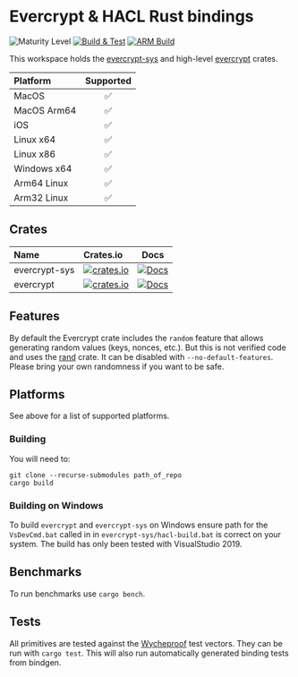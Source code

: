 # Evercrypt & HACL Rust bindings

![Maturity Level][maturity-badge]
[![Build & Test][github-actions-badge]][github-actions-link]
[![ARM Build][drone-badge]][drone-link]

This workspace holds the [evercrypt-sys](evercrypt-sys/) and high-level [evercrypt](evercrypt-rs/) crates.

| Platform             | Supported |
| :------------------- | :-------: |
| MacOS                |    ✅     |
| MacOS Arm64          |    ✅     |
| iOS                  |    ✅     |
| Linux x64            |    ✅     |
| Linux x86            |    ✅     |
| Windows x64          |    ✅     |
| Arm64 Linux          |    ✅     |
| Arm32 Linux          |    ✅     |

## Crates

| Name          | Crates.io                                                                     |                                                Docs                                                 |
| :------------ | :---------------------------------------------------------------------------- | :-------------------------------------------------------------------------------------------------: |
| evercrypt-sys | [![crates.io][evercrypt-crate-badge]](https://crates.io/crates/evercrypt-sys) | [![Docs][docs-main-badge]](https://www.franziskuskiefer.de/evercrypt-rust/evercrypt_sys/index.html) |
| evercrypt     | [![crates.io][evercrypt-sys-crate-badge]](https://crates.io/crates/evercrypt) |   [![Docs][docs-main-badge]](https://www.franziskuskiefer.de/evercrypt-rust/evercrypt/index.html)   |

## Features

By default the Evercrypt crate includes the `random` feature that allows generating random values (keys, nonces, etc.).
But this is not verified code and uses the [rand](https://crates.io/crates/rand) crate. It can be disabled with `--no-default-features`.
Please bring your own randomness if you want to be safe.

## Platforms

See above for a list of supported platforms.

### Building

You will need to:

```
git clone --recurse-submodules path_of_repo
cargo build
```

### Building on Windows

To build `evercrypt` and `evercrypt-sys` on Windows ensure path for the `VsDevCmd.bat`
called in in `evercrypt-sys/hacl-build.bat` is correct on your system.
The build has only been tested with VisualStudio 2019.

## Benchmarks

To run benchmarks use `cargo bench`.

## Tests

All primitives are tested against the [Wycheproof](https://github.com/google/wycheproof) test vectors.
They can be run with `cargo test`.
This will also run automatically generated binding tests from bindgen.

[maturity-badge]: https://img.shields.io/badge/maturity-beta-orange.svg?style=for-the-badge
[github-actions-badge]: https://img.shields.io/github/workflow/status/franziskuskiefer/evercrypt-rust/Build%20&%20Test?label=build%20%26%20tests&logo=github&style=for-the-badge
[github-actions-link]: https://github.com/franziskuskiefer/evercrypt-rust/actions/workflows/evercrypt-rs.yml?query=branch%3Amain
[drone-badge]: https://img.shields.io/drone/build/franziskuskiefer/evercrypt-rust?label=ARM%20BUILD&style=for-the-badge
[drone-link]: https://cloud.drone.io/franziskuskiefer/evercrypt-rust
[evercrypt-crate-badge]: https://img.shields.io/crates/v/evercrypt-sys.svg?style=for-the-badge
[evercrypt-sys-crate-badge]: https://img.shields.io/crates/v/evercrypt.svg?style=for-the-badge
[docs-main-badge]: https://img.shields.io/badge/docs-main-blue.svg?style=for-the-badge
